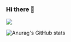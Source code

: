 ### Hi there 👋

<!--
**Canihelpme/Canihelpme** is a ✨ _special_ ✨ repository because its `README.md` (this file) appears on your GitHub profile.

Here are some ideas to get you started:

- 🔭 I’m currently working on ...
- 🌱 I’m currently learning ...
- 👯 I’m looking to collaborate on ...
- 🤔 I’m looking for help with ...
- 💬 Ask me about ...
- 📫 How to reach me: ...
- 😄 Pronouns: ...
- ⚡ Fun fact: ...
-->
<a href="버튼을 눌렀을 때 이동할 링크" target="_blank">
  <img src="https://img.shields.io/badge/A8B9CC?style=flat-square&logo=C&logoColor=White"/></a>

![Anurag's GitHub stats](https://github-readme-stats.vercel.app/api?username=Canihelpme&show_icons=true&theme=radical)

